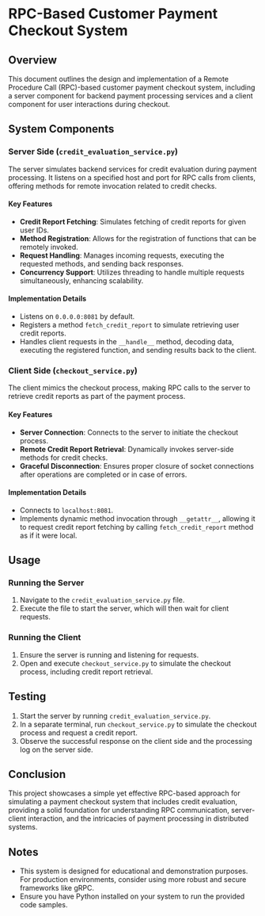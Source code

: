 # RPC-Based Customer Payment Checkout System

## Overview

This document outlines the design and implementation of a Remote Procedure Call (RPC)-based customer payment checkout system, including a server component for backend payment processing services and a client component for user interactions during checkout.

## System Components

### Server Side (`credit_evaluation_service.py`)

The server simulates backend services for credit evaluation during payment processing. It listens on a specified host and port for RPC calls from clients, offering methods for remote invocation related to credit checks.

#### Key Features

- **Credit Report Fetching**: Simulates fetching of credit reports for given user IDs.
- **Method Registration**: Allows for the registration of functions that can be remotely invoked.
- **Request Handling**: Manages incoming requests, executing the requested methods, and sending back responses.
- **Concurrency Support**: Utilizes threading to handle multiple requests simultaneously, enhancing scalability.

#### Implementation Details

- Listens on `0.0.0.0:8081` by default.
- Registers a method `fetch_credit_report` to simulate retrieving user credit reports.
- Handles client requests in the `__handle__` method, decoding data, executing the registered function, and sending results back to the client.

### Client Side (`checkout_service.py`)

The client mimics the checkout process, making RPC calls to the server to retrieve credit reports as part of the payment process.

#### Key Features

- **Server Connection**: Connects to the server to initiate the checkout process.
- **Remote Credit Report Retrieval**: Dynamically invokes server-side methods for credit checks.
- **Graceful Disconnection**: Ensures proper closure of socket connections after operations are completed or in case of errors.

#### Implementation Details

- Connects to `localhost:8081`.
- Implements dynamic method invocation through `__getattr__`, allowing it to request credit report fetching by calling `fetch_credit_report` method as if it were local.

## Usage

### Running the Server

1. Navigate to the `credit_evaluation_service.py` file.
2. Execute the file to start the server, which will then wait for client requests.

### Running the Client

1. Ensure the server is running and listening for requests.
2. Open and execute `checkout_service.py` to simulate the checkout process, including credit report retrieval.

## Testing

1. Start the server by running `credit_evaluation_service.py`.
2. In a separate terminal, run `checkout_service.py` to simulate the checkout process and request a credit report.
3. Observe the successful response on the client side and the processing log on the server side.

## Conclusion

This project showcases a simple yet effective RPC-based approach for simulating a payment checkout system that includes credit evaluation, providing a solid foundation for understanding RPC communication, server-client interaction, and the intricacies of payment processing in distributed systems.

## Notes

- This system is designed for educational and demonstration purposes. For production environments, consider using more robust and secure frameworks like gRPC.
- Ensure you have Python installed on your system to run the provided code samples.
